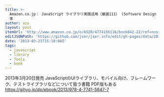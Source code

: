 ```yaml
---
title: >-
  Amazon.co.jp： JavaScript ライブラリ実践活用〔厳選111〕 (Software Design plus): WINGSプロジェクト:
  本
author: azu
layout: post
itemUrl: 'http://www.amazon.co.jp/o/ASIN/4774156116/book042-22/ref=nosim'
editJSONPath: 'https://github.com/jser/jser.info/edit/gh-pages/data/2013/03/index.json'
date: '2013-03-21T15:18:00Z'
tags:
  - javascript
  - library
  - Tools
  - book
---
```

2013年3月20日発売 JavaScriptのUIライブラリ、モバイル向け、フレームワーク、テストライブラリなどについて扱う書籍
PDF版もある
https://gihyo.jp/dp/ebook/2013/978-4-7741-5647-7
